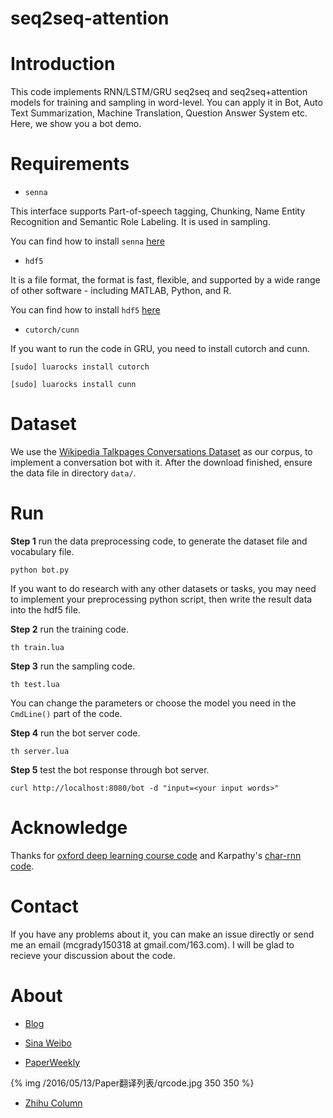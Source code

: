 # seq2seq-attention

# Introduction

This code implements RNN/LSTM/GRU seq2seq and seq2seq+attention models for training and sampling in word-level. You can apply it in Bot, Auto Text Summarization, Machine Translation, Question Answer System etc. Here, we show you a bot demo.

# Requirements

- <code>senna</code> 

This interface supports Part-of-speech tagging, Chunking, Name Entity Recognition and Semantic Role Labeling. It is used in sampling.

You can find how to install `senna` [here](https://github.com/torch/senna)

- <code>hdf5</code>

It is a file format, the format is fast, flexible, and supported by a wide range of other software - including MATLAB, Python, and R.

You can find how to install `hdf5` [here](https://github.com/deepmind/torch-hdf5/blob/master/doc/usage.md)

- <code>cutorch/cunn</code>

If you want to run the code in GRU, you need to install cutorch and cunn.

`[sudo] luarocks install cutorch`

`[sudo] luarocks install cunn`


# Dataset

We use the [Wikipedia Talkpages Conversations Dataset]((http://pan.baidu.com/s/1kVHCxwj)) as our corpus, to implement a conversation bot with it. After the download finished, ensure the data file in directory `data/`.


# Run

<b>Step 1</b> run the data preprocessing code, to generate the dataset file and vocabulary file.

`python bot.py`

If you want to do research with any other datasets or tasks, you may need to implement your preprocessing python script, then write the result data into the hdf5 file.

<b>Step 2</b> run the training code.

`th train.lua`

<b>Step 3</b> run the sampling code.

`th test.lua`

You can change the parameters or choose the model you need in the `CmdLine()` part of the code.

<b>Step 4</b> run the bot server code.

`th server.lua`

<b>Step 5</b> test the bot response through bot server.

`curl http://localhost:8080/bot -d "input=<your input words>"`

# Acknowledge

Thanks for [oxford deep learning course code](https://github.com/oxford-cs-ml-2015/practical6) and Karpathy's [char-rnn code](https://github.com/karpathy/char-rnn).

# Contact

If you have any problems about it, you can make an issue directly or send me an email (mcgrady150318 at gmail.com/163.com). I will be glad to recieve your discussion about the code.

# About

- [Blog](rsarxiv.github.io)

- [Sina Weibo](http://weibo.com/u/1921046714)

- [PaperWeekly](http://mp.weixin.qq.com/s?__biz=MzIwMTc4ODE0Mw==&mid=2247483767&idx=1&sn=740fb58eb9ddb57457adb0135a0870a3#rd)

{% img /2016/05/13/Paper翻译列表/qrcode.jpg 350 350 %}

- [Zhihu Column](https://zhuanlan.zhihu.com/paperweekly)








